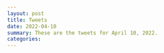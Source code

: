 ```yaml
---
layout: post
title: Tweets
date: 2022-04-10
summary: These are the tweets for April 10, 2022.
categories:
---
```


